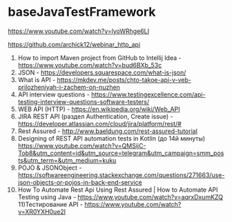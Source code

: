 # baseJavaTestFramework

https://www.youtube.com/watch?v=lyoWRhge6LI

https://github.com/archick12/webinar_http_api

1) How to import Maven project from GitHub to Intellij Idea - https://www.youtube.com/watch?v=bud6BXb_53c 
2) JSON - https://developers.squarespace.com/what-is-json/ 
3) What is API - https://mkdev.me/posts/chto-takoe-api-v-veb-prilozheniyah-i-zachem-on-nuzhen 
4) API interview questions - https://www.testingexcellence.com/api-testing-interview-questions-software-testers/ 
5) WEB API (HTTP) - https://en.wikipedia.org/wiki/Web_API 
6) JIRA REST API (раздел Authentication, Create issue) - https://developer.atlassian.com/cloud/jira/platform/rest/# 
7) Rest Assured - http://www.baeldung.com/rest-assured-tutorial 
8) Designing of REST API automation tests in Kotlin (до 14й минуты) https://www.youtube.com/watch?v=QMSijC-Tob8&utm_content=id&utm_source=telegram&utm_campaign=smm_posts&utm_term=&utm_medium=kuku 
9) POJO & JSONObject - https://softwareengineering.stackexchange.com/questions/271663/use-json-objects-or-pojos-in-back-end-service 
10) How To Automate Rest Api Using Rest Assured | How to Automate API Testing using Java - https://www.youtube.com/watch?v=aqrxDxumKZQ 
11)Тестирование API - https://www.youtube.com/watch?v=XR0YXH0ue2I
